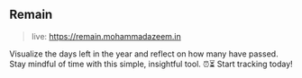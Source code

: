 ## Remain

> live: https://remain.mohammadazeem.in

Visualize the days left in the year and reflect on how many have passed. Stay mindful of time with this simple, insightful tool. ⏰⏳ Start tracking today!